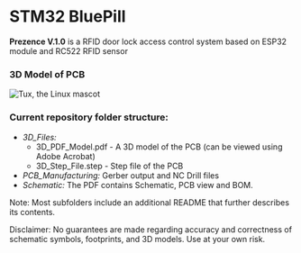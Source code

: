 # STM32 BluePill

**Prezence V.1.0** is a RFID door lock access control system based on ESP32 module and RC522 RFID sensor

### 3D Model of PCB

![Tux, the Linux mascot](https://i.imgur.com/JVlGFSd.png)

### Current repository folder structure:

- _3D_Files:_
  - 3D_PDF_Model.pdf - A 3D model of the PCB (can be viewed using Adobe Acrobat)
  - 3D_Step_File.step - Step file of the PCB
- _PCB_Manufacturing:_ Gerber output and NC Drill files
- _Schematic:_ The PDF contains Schematic, PCB view and BOM.

<p>Note: Most subfolders include an additional README that further describes its contents.</p>

<p>Disclaimer: No guarantees are made regarding accuracy and correctness of schematic symbols, footprints, and 3D models. Use at your own risk.</p>
